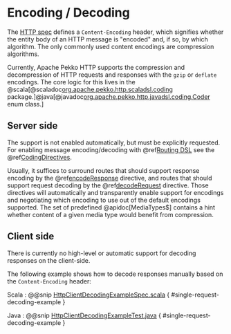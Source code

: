 # Encoding / Decoding

The [HTTP spec](https://tools.ietf.org/html/rfc7231#section-3.1.2.1) defines a `Content-Encoding` header, which signifies whether the entity body of an HTTP message is
"encoded" and, if so, by which algorithm. The only commonly used content encodings are compression algorithms.

Currently, Apache Pekko HTTP supports the compression and decompression of HTTP requests and responses with the `gzip` or
`deflate` encodings.
The core logic for this lives in the @scala[@scaladoc[org.apache.pekko.http.scaladsl.coding](org.apache.pekko.http.scaladsl.coding.index) package.]@java[@javadoc[org.apache.pekko.http.javadsl.coding.Coder](org.apache.pekko.http.javadsl.coding.Coder) enum class.]

## Server side

The support is not enabled automatically, but must be explicitly requested.
For enabling message encoding/decoding with @ref[Routing DSL](../routing-dsl/index.md) see the @ref[CodingDirectives](../routing-dsl/directives/coding-directives/index.md).

Usually, it suffices to surround routes that should support response encoding by the @ref[encodeResponse](../routing-dsl/directives/coding-directives/encodeResponse.md) directive,
and routes that should support request decoding by the @ref[decodeRequest](../routing-dsl/directives/coding-directives/decodeRequest.md) directive. Those directives will automatically
and transparently enable support for encodings and negotiating which encoding to use out of the default encodings supported. The set of predefined @apidoc[MediaTypes$] contains
a hint whether content of a given media type would benefit from compression.

## Client side

There is currently no high-level or automatic support for decoding responses on the client-side.

The following example shows how to decode responses manually based on the `Content-Encoding` header:

Scala
:   @@snip [HttpClientDecodingExampleSpec.scala](/docs/src/test/scala/docs/http/scaladsl/HttpClientDecodingExampleSpec.scala) { #single-request-decoding-example }

Java
:   @@snip [HttpClientDecodingExampleTest.java](/docs/src/test/java/docs/http/javadsl/HttpClientDecodingExampleTest.java) { #single-request-decoding-example }
